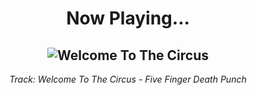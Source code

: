 <div align="center"> 
<h1>Now Playing...</h1>

![Welcome To The Circus](https://i.scdn.co/image/ab67616d00001e02f5ee4d47b150dd1b5e003c5f)
--
_<p>Track: Welcome To The Circus - Five Finger Death Punch </p>_
</div>
